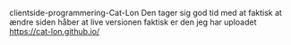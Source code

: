 clientside-programmering-Cat-Lon
Den tager sig god tid med at faktisk at ændre siden håber at live versionen faktisk er den jeg har uploadet
https://cat-lon.github.io/
